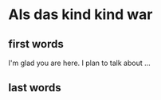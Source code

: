 # Als das kind kind war

## first words
I'm glad you are here. I plan to talk about ...

## last words
